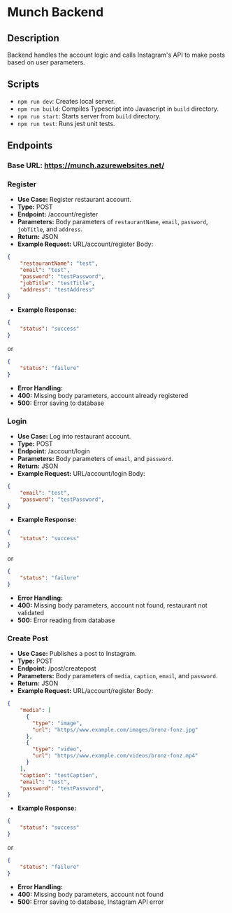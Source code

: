 # Munch Backend

## Description

Backend handles the account logic and calls Instagram's API to make posts based on user parameters.

## Scripts

- `npm run dev`: Creates local server.
- `npm run build`: Compiles Typescript into Javascript in `build` directory.
- `npm run start`: Starts server from `build` directory.
- `npm run test`: Runs jest unit tests.

## Endpoints

### Base URL: https://munch.azurewebsites.net/

### Register
- **Use Case:** Register restaurant account.
- **Type:** POST
- **Endpoint:** /account/register
- **Parameters:** Body parameters of `restaurantName`, `email`, `password`, `jobTitle`, and `address`.
- **Return:** JSON
- **Example Request:**
URL/account/register
Body:
```json
{
    "restaurantName": "test",
    "email": "test",
    "password": "testPassword",
    "jobTitle": "testTitle",
    "address": "testAddress"
}
```
- **Example Response:**
```json
{
    "status": "success"
}
```
or
```json
{
    "status": "failure"
}
```
- **Error Handling:**
 - **400:** Missing body parameters, account already registered
 - **500:** Error saving to database

### Login
 - **Use Case:** Log into restaurant account.
 - **Type:** POST
 - **Endpoint:** /account/login
 - **Parameters:** Body parameters of `email`, and `password`.
 - **Return:** JSON
 - **Example Request:**
 URL/account/login
 Body:
 ```json
 {
     "email": "test",
     "password": "testPassword",
 }
 ```
 - **Example Response:**
 ```json
 {
     "status": "success"
 }
 ```
 or
 ```json
 {
     "status": "failure"
 }
 ```
 - **Error Handling:**
  - **400:** Missing body parameters, account not found, restaurant not validated
  - **500:** Error reading from database

### Create Post
  - **Use Case:** Publishes a post to Instagram.
  - **Type:** POST
  - **Endpoint:** /post/createpost
  - **Parameters:** Body parameters of `media`, `caption`, `email`, and `password`.
  - **Return:** JSON
  - **Example Request:**
  URL/account/register
  Body:
  ```json
  {
      "media": [
        {
          "type": "image",
          "url": "https//www.example.com/images/bronz-fonz.jpg"
        },
        {
          "type": "video",
          "url": "https//www.example.com/videos/bronz-fonz.mp4"
        }
      ],
      "caption": "testCaption",
      "email": "test",
      "password": "testPassword",
  }
  ```
  - **Example Response:**
  ```json
  {
      "status": "success"
  }
  ```
  or
  ```json
  {
      "status": "failure"
  }
  ```
  - **Error Handling:**
   - **400:** Missing body parameters, account not found
   - **500:** Error saving to database, Instagram API error

